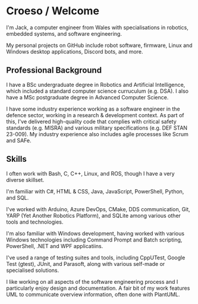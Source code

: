 # Croeso / Welcome

I'm Jack, a computer engineer from Wales with specialisations in robotics, embedded systems, and software engineering.

My personal projects on GitHub include robot software, firmware, Linux and Windows desktop applications, Discord bots, and more.

## Professional Background

I have a BSc undergraduate degree in Robotics and Artificial Intelligence, which included a standard computer science curruculum (e.g. DSA). I also have a MSc postgraduate degree in Advanced Computer Science.

I have some industry experience working as a software engineer in the defence sector, working in a research & development context. As part of this, I've delivered high-quality code that complies with critical safety standards (e.g. MISRA) and various military specifications (e.g. DEF STAN 23-009). My industry experience also includes agile processes like Scrum and SAFe.

## Skills

I often work with Bash, C, C++, Linux, and ROS, though I have a very diverse skillset.

I'm familiar with C#, HTML & CSS, Java, JavaScript, PowerShell, Python, and SQL.

I've worked with Arduino, Azure DevOps, CMake, DDS communication, Git, YARP (Yet Another Robotics Platform), and SQLite among various other tools and technologies.

I'm also familiar with Windows development, having worked with various Windows technologies including Command Prompt and Batch scripting, PowerShell, .NET and WPF applicatiins.

I've used a range of testing suites and tools, including CppUTest, Google Test (gtest), JUnit, and Parasoft, along with various self-made or specialised solutions.

I like working on all aspects of the software engineering process and I particularly enjoy design and documentation. A fair bit of my work features UML to communicate overview information, often done with PlantUML.
